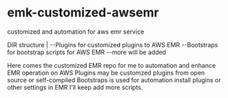 # emk-customized-awsemr
customized and automation for aws emr service

DIR structure
|
 --Plugins for customized plugins to AWS EMR
 --Bootstraps for bootstrap scripts for AWS EMR
 --more will be added

Here comes the customized EMR repo for me to automation and enhance EMR operation on AWS
Plugins may be customzed plugins from open source or self-compiled
Bootstraps is used for automation install plugins or other settings in EMR
I'll keep add more scripts.
